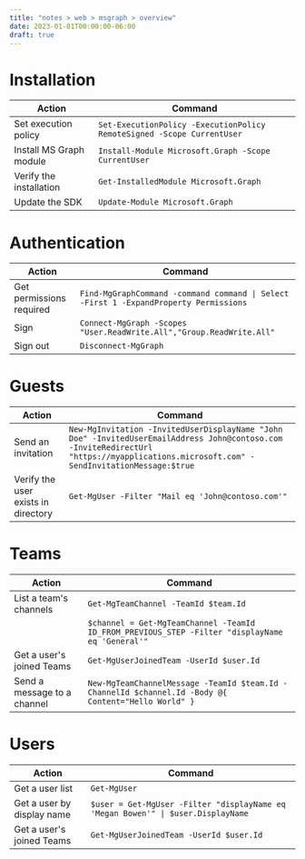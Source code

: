 ```yaml
---
title: "notes > web > msgraph > overview"
date: 2023-01-01T00:00:00-06:00
draft: true
---
```


# Installation
| Action | Command |
|--------|---------|
| Set execution policy | `Set-ExecutionPolicy -ExecutionPolicy RemoteSigned -Scope CurrentUser` |  
| Install MS Graph module | `Install-Module Microsoft.Graph -Scope CurrentUser` |  
| Verify the installation | `Get-InstalledModule Microsoft.Graph` |  
| Update the SDK | `Update-Module Microsoft.Graph` | 

# Authentication
| Action | Command |
|--------|---------|
| Get permissions required | `Find-MgGraphCommand -command command \| Select -First 1 -ExpandProperty Permissions` | 
| Sign | `Connect-MgGraph -Scopes "User.ReadWrite.All","Group.ReadWrite.All"` |
| Sign out | `Disconnect-MgGraph` |

# Guests
| Action | Command |
---------|---------|
| Send an invitation | `New-MgInvitation -InvitedUserDisplayName "John Doe" -InvitedUserEmailAddress John@contoso.com -InviteRedirectUrl "https://myapplications.microsoft.com" -SendInvitationMessage:$true` |
| Verify the user exists in directory | `Get-MgUser -Filter "Mail eq 'John@contoso.com'"` |

# Teams
| Action | Command |
|--------|---------|
| List a team's channels | `Get-MgTeamChannel -TeamId $team.Id` |
| | `$channel = Get-MgTeamChannel -TeamId ID_FROM_PREVIOUS_STEP -Filter "displayName eq 'General'"` |
| Get a user's joined Teams | `Get-MgUserJoinedTeam -UserId $user.Id` |
| Send a message to a channel | `New-MgTeamChannelMessage -TeamId $team.Id -ChannelId $channel.Id -Body @{ Content="Hello World" }` |

# Users
| Action | Command |
|--------|---------|
| Get a user list | `Get-MgUser` |
| Get a user by display name | `$user = Get-MgUser -Filter "displayName eq 'Megan Bowen'" \| $user.DisplayName` |
| Get a user's joined Teams	| `Get-MgUserJoinedTeam -UserId $user.Id` |
